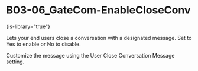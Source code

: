 # B03-06_GateCom-EnableCloseConv

{is-library="true"}

<snippet id="B03-06_GateCom-EnableCloseConv_snippet">



Lets your end users close a conversation with a designated message. Set to Yes to enable or No to disable.

Customize the message using the User Close Conversation Message setting.


</snippet>
